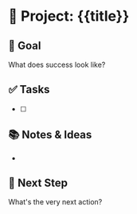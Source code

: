 # 📌 Project: {{title}}

## 🎯 Goal
What does success look like?

## ✅ Tasks
- [ ] 

## 📚 Notes & Ideas
- 

## 🔄 Next Step
What's the very next action?
